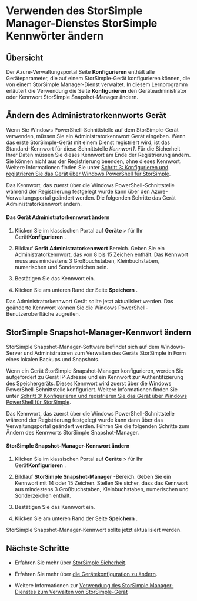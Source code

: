 <properties 
   pageTitle="Ändern Sie Ihr Kennwort StorSimple | Microsoft Azure" 
   description="Beschreibt, wie mit der StorSimple Manager-Dienst das Administratorkennwort StorSimple Snapshot-Manager und Gerät ändern." 
   services="storsimple" 
   documentationCenter="NA" 
   authors="alkohli" 
   manager="carmonm" 
   editor=""/>

<tags
   ms.service="storsimple"
   ms.devlang="NA"
   ms.topic="article"
   ms.tgt_pltfrm="NA"
   ms.workload="TBD" 
   ms.date="08/17/2016"
   ms.author="alkohli"/>

# <a name="use-the-storsimple-manager-service-to-change-your-storsimple-passwords"></a>Verwenden des StorSimple Manager-Dienstes StorSimple Kennwörter ändern

## <a name="overview"></a>Übersicht 

Der Azure-Verwaltungsportal Seite **Konfigurieren** enthält alle Geräteparameter, die auf einem StorSimple-Gerät konfigurieren können, die von einem StorSimple Manager-Dienst verwaltet. In diesem Lernprogramm erläutert die Verwendung die Seite **Konfigurieren** den Geräteadministrator oder Kennwort StorSimple Snapshot-Manager ändern.

## <a name="change-the-device-administrator-password"></a>Ändern des Administratorkennworts Gerät

Wenn Sie Windows PowerShell-Schnittstelle auf dem StorSimple-Gerät verwenden, müssen Sie ein Administratorkennwort Gerät eingeben. Wenn das erste StorSimple-Gerät mit einem Dienst registriert wird, ist das Standard-Kennwort für diese Schnittstelle *Kennwort1*. Für die Sicherheit Ihrer Daten müssen Sie dieses Kennwort am Ende der Registrierung ändern. Sie können nicht aus der Registrierung beenden, ohne dieses Kennwort. Weitere Informationen finden Sie unter [Schritt 3: Konfigurieren und registrieren Sie das Gerät über Windows PowerShell für StorSimple](storsimple-deployment-walkthrough-u2.md#step-3-configure-and-register-the-device-through-windows-powershell-for-storsimple).

Das Kennwort, das zuerst über die Windows PowerShell-Schnittstelle während der Registrierung festgelegt wurde kann über den Azure-Verwaltungsportal geändert werden. Die folgenden Schritte das Gerät Administratorkennwort ändern.

#### <a name="to-change-the-device-administrator-password"></a>Das Gerät Administratorkennwort ändern

1. Klicken Sie im klassischen Portal auf **Geräte** > für Ihr Gerät**Konfigurieren** .

2. Bildlauf **Gerät Administratorkennwort** Bereich. Geben Sie ein Administratorkennwort, das von 8 bis 15 Zeichen enthält. Das Kennwort muss aus mindestens 3 Großbuchstaben, Kleinbuchstaben, numerischen und Sonderzeichen sein.

3. Bestätigen Sie das Kennwort ein.

4. Klicken Sie am unteren Rand der Seite **Speichern** .

Das Administratorkennwort Gerät sollte jetzt aktualisiert werden. Das geänderte Kennwort können Sie die Windows PowerShell-Benutzeroberfläche zugreifen.

## <a name="change-the-storsimple-snapshot-manager-password"></a>StorSimple Snapshot-Manager-Kennwort ändern

StorSimple Snapshot-Manager-Software befindet sich auf dem Windows-Server und Administratoren zum Verwalten des Geräts StorSimple in Form eines lokalen Backups und Snapshots.

Wenn ein Gerät StorSimple Snapshot-Manager konfigurieren, werden Sie aufgefordert zu Gerät IP-Adresse und ein Kennwort zur Authentifizierung des Speichergeräts. Dieses Kennwort wird zuerst über die Windows PowerShell-Schnittstelle konfiguriert. Weitere Informationen finden Sie unter [Schritt 3: Konfigurieren und registrieren Sie das Gerät über Windows PowerShell für StorSimple](storsimple-deployment-walkthrough-u2.md#step-3-configure-and-register-the-device-through-windows-powershell-for-storsimple).

Das Kennwort, das zuerst über die Windows PowerShell-Schnittstelle während der Registrierung festgelegt wurde kann dann über das Verwaltungsportal geändert werden. Führen Sie die folgenden Schritte zum Ändern des Kennworts StorSimple Snapshot-Manager.

#### <a name="to-change-the-storsimple-snapshot-manager-password"></a>StorSimple Snapshot-Manager-Kennwort ändern

1. Klicken Sie im klassischen Portal auf **Geräte** > für Ihr Gerät**Konfigurieren** .

2. Bildlauf **StorSimple Snapshot-Manager** -Bereich. Geben Sie ein Kennwort mit 14 oder 15 Zeichen. Stellen Sie sicher, dass das Kennwort aus mindestens 3 Großbuchstaben, Kleinbuchstaben, numerischen und Sonderzeichen enthält.

3. Bestätigen Sie das Kennwort ein.

4. Klicken Sie am unteren Rand der Seite **Speichern** .

StorSimple Snapshot-Manager-Kennwort sollte jetzt aktualisiert werden.
 

## <a name="next-steps"></a>Nächste Schritte

- Erfahren Sie mehr über [StorSimple Sicherheit](storsimple-security.md).

- Erfahren Sie mehr über [die Gerätekonfiguration zu ändern](storsimple-modify-device-config.md).

- Weitere Informationen zur [Verwendung des StorSimple Manager-Dienstes zum Verwalten von StorSimple-Gerät](storsimple-manager-service-administration.md)
